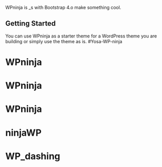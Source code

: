 
WPninja is _s with Bootstrap 4.o make something cool.

Getting Started
---------------

You can use WPninja as a starter theme for a WordPress theme you are building or simply use the theme as is. 
#Yosa-WP-ninja
# WPninja
# WPninja
# WPninja
# ninjaWP
# WP_dashing
